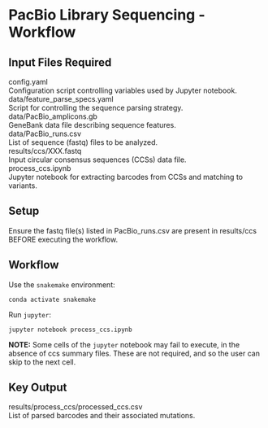 # PacBio Library Sequencing - Workflow

## Input Files Required

config.yaml<br>
Configuration script controlling variables used by Jupyter notebook.<br>
data/feature_parse_specs.yaml<br>
Script for controlling the sequence parsing strategy.<br>
data/PacBio_amplicons.gb<br>
GeneBank data file describing sequence features.<br>
data/PacBio_runs.csv<br>
List of sequence (fastq) files to be analyzed.<br>
results/ccs/XXX.fastq<br>
Input circular consensus sequences (CCSs) data file.<br>
process_ccs.ipynb<br>
Jupyter notebook for extracting barcodes from CCSs and matching to variants.<br>

## Setup

Ensure the fastq file(s) listed in PacBio_runs.csv are present in results/ccs BEFORE executing the workflow.

## Workflow

Use the `snakemake` environment:

`conda activate snakemake`

Run `jupyter`:

`jupyter notebook process_ccs.ipynb`

**NOTE:** Some cells of the `jupyter` notebook may fail to execute, in the absence of ccs summary files. These are not required, and so the user can skip to the next cell.

## Key Output

results/process_ccs/processed_ccs.csv<br>
List of parsed barcodes and their associated mutations.

